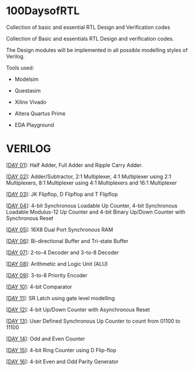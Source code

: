 # 100DaysofRTL
Collection of basic and essential RTL Design and Verification codes

Collection of Basic and essentials RTL Design and verification codes.

The Design modules will be implemented in all possible modelling styles of Verilog.

Tools used:

  - Modelsim 
  
  - Questasim 
  
  - Xilinx Vivado 
  
  - Altera Quartus Prime 
  
  - EDA Playground

# VERILOG

[[DAY 01](https://github.com/c0dE3P/100DaysofRTL/tree/main/DAY%2001)]: Half Adder, Full Adder and Ripple Carry Adder.

[[DAY 02](https://github.com/c0dE3P/100DaysofRTL/tree/main/DAY%2002)]: Adder/Subtractor, 2:1 Multiplexer, 4:1 Multiplexer using 2:1 Multiplexers, 8:1 Multiplexer using 4:1 Multiplexers and 16:1 Multiplexer

[[DAY 03](https://github.com/c0dE3P/100DaysofRTL/tree/main/DAY%2003)]: JK Flipflop, D Flipflop and T Flipflop

[[DAY 04](https://github.com/c0dE3P/100DaysofRTL/tree/main/DAY%2004)]: 4-bit Synchronous Loadable Up Counter, 4-bit Synchronous Loadable Modulus-12 Up Counter and 4-bit Binary Up/Down Counter with Synchronous Reset

[[DAY 05](https://github.com/c0dE3P/100DaysofRTL/tree/main/DAY%2005)]: 16X8 Dual Port Synchronous RAM

[[DAY 06](https://github.com/c0dE3P/100DaysofRTL/tree/main/DAY%2006)]: Bi-directional Buffer and Tri-state Buffer

[[DAY 07](https://github.com/c0dE3P/100DaysofRTL/tree/main/DAY%2007)]: 2-to-4 Decoder and 3-to-8 Decoder

[[DAY 08](https://github.com/c0dE3P/100DaysofRTL/tree/main/DAY%2008)]: Arithmetic and Logic Unit (ALU)

[[DAY 09](https://github.com/c0dE3P/100DaysofRTL/tree/main/DAY%2009)]: 3-to-8 Priority Encoder

[[DAY 10](https://github.com/c0dE3P/100DaysofRTL/tree/main/DAY%2010)]: 4-bit Comparator

[[DAY 11](https://github.com/c0dE3P/100DaysofRTL/tree/main/DAY%2011)]: SR Latch using gate level modelling

[[DAY 12](https://github.com/c0dE3P/100DaysofRTL/tree/main/DAY%2012)]: 4-bit Up/Down Counter with Asynchronous Reset

[[DAY 13](https://github.com/c0dE3P/100DaysofRTL/tree/main/DAY%2013)]: User Defined Synchronous Up Counter to count from 01100 to 11100

[[DAY 14](https://github.com/c0dE3P/100DaysofRTL/tree/main/DAY%2014)]: Odd and Even Counter

[[DAY 15](https://github.com/c0dE3P/100DaysofRTL/tree/main/DAY%2015)]: 4-bit Ring Counter using D Flip-flop

[[DAY 16](https://github.com/c0dE3P/100DaysofRTL/tree/main/DAY%2016)]: 4-bit Even and Odd Parity Generator
